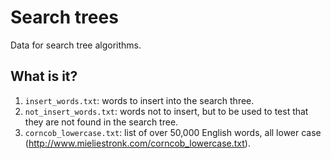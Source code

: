 # Search trees

Data for search tree algorithms.

## What is it?

1. `insert_words.txt`: words to insert into the search three.
1. `not_insert_words.txt`: words not to insert, but to be used
   to test that they are not found in the search tree.
1. `corncob_lowercase.txt`: list of over 50,000 English words,
   all lower case (http://www.mieliestronk.com/corncob_lowercase.txt).
